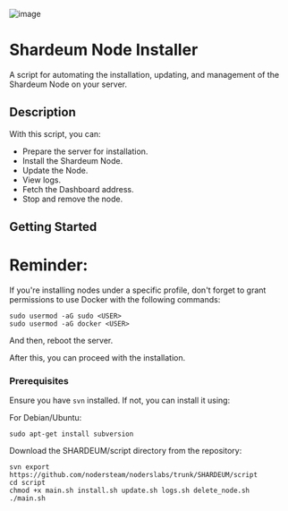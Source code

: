 ![image](https://github.com/nodersteam/noderslabs/assets/94483941/171778f9-7198-40b0-85cf-d3d6a3a2db9a)


# Shardeum Node Installer

A script for automating the installation, updating, and management of the Shardeum Node on your server.

## Description

With this script, you can:

- Prepare the server for installation.
- Install the Shardeum Node.
- Update the Node.
- View logs.
- Fetch the Dashboard address.
- Stop and remove the node.

## Getting Started

# Reminder:

If you're installing nodes under a specific profile, don't forget to grant permissions to use Docker with the following commands:
```
sudo usermod -aG sudo <USER>
sudo usermod -aG docker <USER>
```
And then, reboot the server.

After this, you can proceed with the installation.

### Prerequisites

Ensure you have `svn` installed. If not, you can install it using:

For Debian/Ubuntu:
```
sudo apt-get install subversion
```
Download the SHARDEUM/script directory from the repository:

```
svn export https://github.com/nodersteam/noderslabs/trunk/SHARDEUM/script
cd script
chmod +x main.sh install.sh update.sh logs.sh delete_node.sh
./main.sh
```
